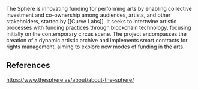 The Sphere is innovating funding for performing arts by enabling collective investment and co-ownership among audiences, artists, and other stakeholders, started by [[Curve Labs]]. It seeks to intertwine artistic processes with funding practices through blockchain technology, focusing initially on the contemporary circus scene. The project encompasses the creation of a dynamic artistic archive and implements smart contracts for rights management, aiming to explore new modes of funding in the arts.

## References

https://www.thesphere.as/about/about-the-sphere/